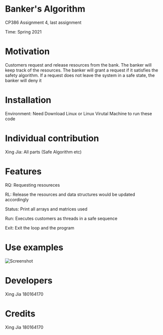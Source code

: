 # Banker's Algorithm
CP386 Assignment 4, last assignment

Time: Spring 2021

# Motivation
Customers request and release resources from the bank. The banker will keep track of the resources. The banker will grant a request if it satisfies the safety algorithm. If a request does not leave the system in a safe state, the banker will deny it

# Installation
Environment: Need Download Linux or Linux Virutal Machine to run these code

# Individual contribution
Xing Jia: All parts (Safe Algorithm etc)

# Features
RQ: Requesting resoureces

RL: Release the resources and data structures would be updated accordingly

Status: Print all arrays and matrices used

Run: Executes customers as threads in a safe sequence

Exit: Exit the loop and the program

# Use examples
![Screenshot](https://i.ibb.co/xjGMdsz/Grunge-rubber-red-stamp-with-word-example-inside-vector-illustration.jpg)
# Developers
Xing Jia 180164170

# Credits
Xing Jia 180164170
